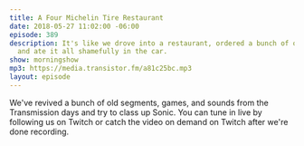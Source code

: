 ```yaml
---
title: A Four Michelin Tire Restaurant
date: 2018-05-27 11:02:00 -06:00
episode: 389
description: It's like we drove into a restaurant, ordered a bunch of old segments,
  and ate it all shamefully in the car.
show: morningshow
mp3: https://media.transistor.fm/a81c25bc.mp3
layout: episode
---
```


We've revived a bunch of old segments, games, and sounds from the Transmission days and try to class up Sonic. You can tune in live by following us on Twitch or catch the video on demand on Twitch after we're done recording.
